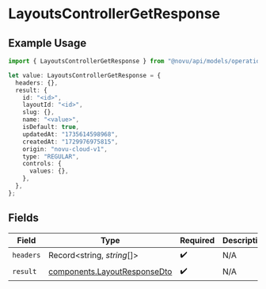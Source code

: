 # LayoutsControllerGetResponse

## Example Usage

```typescript
import { LayoutsControllerGetResponse } from "@novu/api/models/operations";

let value: LayoutsControllerGetResponse = {
  headers: {},
  result: {
    id: "<id>",
    layoutId: "<id>",
    slug: {},
    name: "<value>",
    isDefault: true,
    updatedAt: "1735614598968",
    createdAt: "1729976975815",
    origin: "novu-cloud-v1",
    type: "REGULAR",
    controls: {
      values: {},
    },
  },
};
```

## Fields

| Field                                                                        | Type                                                                         | Required                                                                     | Description                                                                  |
| ---------------------------------------------------------------------------- | ---------------------------------------------------------------------------- | ---------------------------------------------------------------------------- | ---------------------------------------------------------------------------- |
| `headers`                                                                    | Record<string, *string*[]>                                                   | :heavy_check_mark:                                                           | N/A                                                                          |
| `result`                                                                     | [components.LayoutResponseDto](../../models/components/layoutresponsedto.md) | :heavy_check_mark:                                                           | N/A                                                                          |